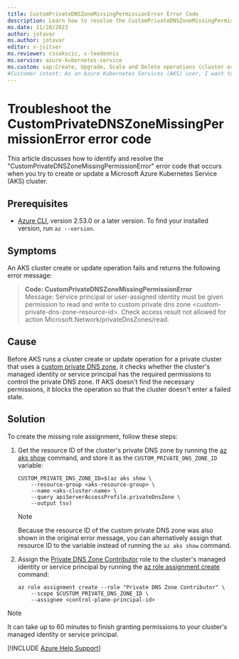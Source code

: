 ```yaml
---
title: CustomPrivateDNSZoneMissingPermissionError Error Code
description: Learn how to resolve the CustomPrivateDNSZoneMissingPermissionError error that occurs when you try to create or update an Azure Kubernetes Service (AKS) cluster.
ms.date: 11/28/2023
author: jotavar
ms.author: jotavar
editor: v-jsitser
ms.reviewer: cssakscic, v-leedennis
ms.service: azure-kubernetes-service
ms.custom: sap:Create, Upgrade, Scale and Delete operations (cluster or nodepool)
#Customer intent: As an Azure Kubernetes Services (AKS) user, I want to fix a CustomPrivateDNSZoneMissingPermissionError error so that I can create or update an AKS cluster successfully.
---
```

# Troubleshoot the CustomPrivateDNSZoneMissingPermissionError error code

This article discusses how to identify and resolve the "CustomPrivateDNSZoneMissingPermissionError" error code that occurs when you try to create or update a Microsoft Azure Kubernetes Service (AKS) cluster.

## Prerequisites

- [Azure CLI](/cli/azure/install-azure-cli), version 2.53.0 or a later version. To find your installed version, run `az --version`.

## Symptoms

An AKS cluster create or update operation fails and returns the following error message:

> **Code: CustomPrivateDNSZoneMissingPermissionError**  
> Message: Service principal or user-assigned identity must be given permission to read and write to custom private dns zone \<custom-private-dns-zone-resource-id>. Check access result not allowed for action Microsoft.Network/privateDnsZones/read.

## Cause

Before AKS runs a cluster create or update operation for a private cluster that uses a [custom private DNS zone](/azure/aks/private-clusters#configure-a-private-dns-zone), it checks whether the cluster's managed identity or service principal has the required permissions to control the private DNS zone. If AKS doesn't find the necessary permissions, it blocks the operation so that the cluster doesn't enter a failed state.

## Solution

To create the missing role assignment, follow these steps:

1. Get the resource ID of the cluster's private DNS zone by running the [az aks show](/cli/azure/aks#az-aks-show) command, and store it as the `CUSTOM_PRIVATE_DNS_ZONE_ID` variable:

    ```azurecli-interactive
    CUSTOM_PRIVATE_DNS_ZONE_ID=$(az aks show \
        --resource-group <aks-resource-group> \
        --name <aks-cluster-name> \
        --query apiServerAccessProfile.privateDnsZone \
        --output tsv)
    ```

   > [!NOTE]  
   > Because the resource ID of the custom private DNS zone was also shown in the original error message, you can alternatively assign that resource ID to the variable instead of running the `az aks show` command.

2. Assign the [Private DNS Zone Contributor](/azure/role-based-access-control/built-in-roles#private-dns-zone-contributor) role to the cluster's managed identity or service principal by running the [az role assignment create](/cli/azure/role/assignment#az-role-assignment-create) command:

    ```azurecli-interactive
    az role assignment create --role "Private DNS Zone Contributor" \
        --scope $CUSTOM_PRIVATE_DNS_ZONE_ID \
        --assignee <control-plane-principal-id>
    ```

> [!NOTE]
> It can take up to 60 minutes to finish granting permissions to your cluster's managed identity or service principal.

[!INCLUDE [Azure Help Support](../../../includes/azure-help-support.md)]
